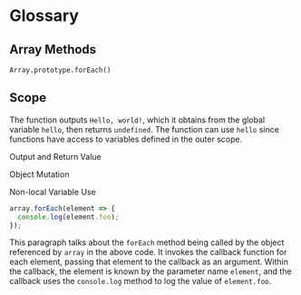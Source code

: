 # Glossary

## Array Methods

`Array.prototype.forEach()`

## Scope

The function outputs `Hello, world!`, which it obtains from the global variable `hello`, then returns `undefined`. The function can use `hello` since functions have access to variables defined in the outer scope.

Output and Return Value

Object Mutation

Non-local Variable Use

```js
array.forEach(element => {
  console.log(element.foo);
});
```

This paragraph talks about the `forEach` method being
called by the object referenced by `array` in the above
code. It invokes the callback function for each element,
passing that element to the callback as an argument.
Within the callback, the element is known by the
parameter name `element`, and the callback uses the
`console.log` method to log the value of `element.foo`.
